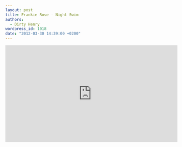```yaml
---
layout: post
title: Frankie Rose - Night Swim
authors:
  - Dirty Henry
wordpress_id: 1018
date: "2012-03-30 14:39:00 +0200"
---
```


<iframe width="540" height="304" src="http://www.youtube.com/embed/VE56wTNj7J0" frameborder="0" allowfullscreen></iframe>
